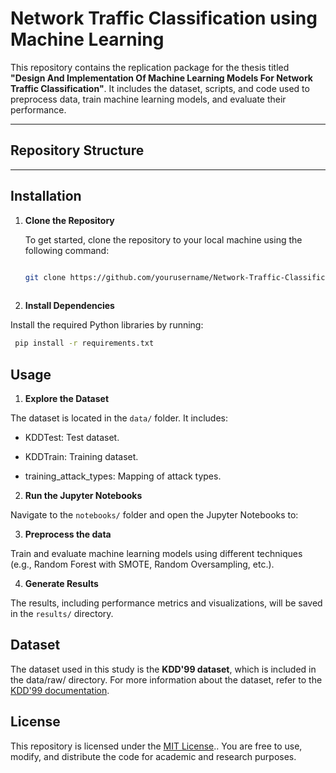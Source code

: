 # Network Traffic Classification using Machine Learning
 
This repository contains the replication package for the thesis titled **"Design And Implementation Of Machine Learning Models For Network Traffic Classification"**. It includes the dataset, scripts, and code used to preprocess data, train machine learning models, and evaluate their performance.
 
---
 
## Repository Structure



---
 
## Installation
 
1. **Clone the Repository**  

   To get started, clone the repository to your local machine using the following command:

   ```bash

   git clone https://github.com/yourusername/Network-Traffic-Classification-ML.git
 
2. **Install Dependencies**

Install the required Python libraries by running:
  ```bash
   pip install -r requirements.txt
```

## Usage

1. **Explore the Dataset**
   
The dataset is located in the `data/` folder. It includes:

* KDDTest: Test dataset.

* KDDTrain: Training dataset.

* training_attack_types: Mapping of attack types.

2. **Run the Jupyter Notebooks**
   
Navigate to the `notebooks/` folder and open the Jupyter Notebooks to:

3. **Preprocess the data**

Train and evaluate machine learning models using different techniques (e.g., Random Forest with SMOTE, Random Oversampling, etc.).

4. **Generate Results**
   
The results, including performance metrics and visualizations, will be saved in the `results/` directory.

## Dataset

The dataset used in this study is the **KDD'99 dataset**, which is included in the data/raw/ directory. For more information about the dataset, refer to the [KDD'99 documentation](http://kdd.ics.uci.edu/databases/kddcup99/kddcup99.html).

## License

 This repository is licensed under the [MIT License](LICENSE).. You are free to use, modify, and distribute the code for academic and research purposes.

